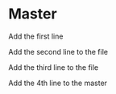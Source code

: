 # Master

Add the first line

Add the second line to the file

Add the third line to the file

Add the 4th line to the master

